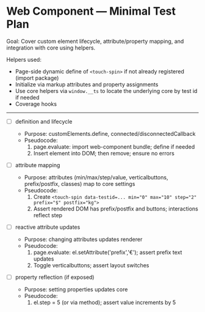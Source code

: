 # Web Component — Minimal Test Plan

Goal: Cover custom element lifecycle, attribute/property mapping, and integration with core using helpers.

Helpers used:
- Page-side dynamic define of `<touch-spin>` if not already registered (import package)
- Initialize via markup attributes and property assignments
- Use core helpers via `window.__ts` to locate the underlying core by test id if needed
- Coverage hooks

---

- [ ] definition and lifecycle
  - Purpose: customElements.define, connected/disconnectedCallback
  - Pseudocode:
    1) page.evaluate: import web-component bundle; define if needed
    2) Insert element into DOM; then remove; ensure no errors

- [ ] attribute mapping
  - Purpose: attributes (min/max/step/value, verticalbuttons, prefix/postfix, classes) map to core settings
  - Pseudocode:
    1) Create `<touch-spin data-testid=... min="0" max="10" step="2" prefix="$" postfix="kg">`
    2) Assert rendered DOM has prefix/postfix and buttons; interactions reflect step

- [ ] reactive attribute updates
  - Purpose: changing attributes updates renderer
  - Pseudocode:
    1) page.evaluate: el.setAttribute('prefix','€'); assert prefix text updates
    2) Toggle verticalbuttons; assert layout switches

- [ ] property reflection (if exposed)
  - Purpose: setting properties updates core
  - Pseudocode:
    1) el.step = 5 (or via method); assert value increments by 5

